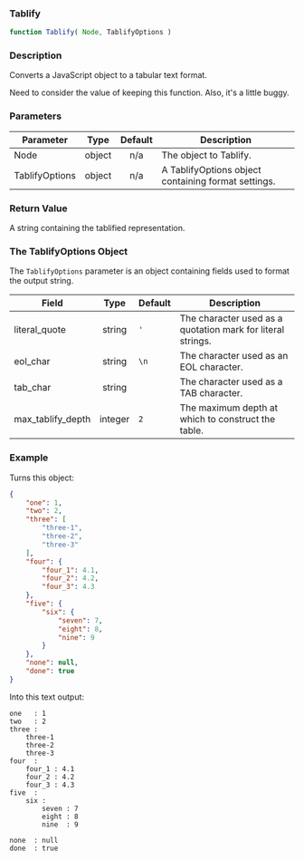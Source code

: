 <!-- api/Tablify.md -->

### Tablify

```js
function Tablify( Node, TablifyOptions )
```

### Description

Converts a JavaScript object to a tabular text format.

Need to consider the value of keeping this function.
Also, it's a little buggy.


### Parameters

| Parameter			| Type     	| Default 	| Description	|
|-----------		|:--------:	|:-------:	|-------------	|
| Node				| object 	| n/a     	| The object to Tablify. |
| TablifyOptions	| object 	| n/a     	| A TablifyOptions object containing format settings. |


### Return Value

A string containing the tablified representation.


### The TablifyOptions Object

The `TablifyOptions` parameter is an object containing fields used to format the output string.

| Field					| Type    	| Default		| Description		|
|-----------			|:-------:	|---------		|------------		|
| literal_quote			| string  	| `'`			| The character used as a quotation mark for literal strings. |
| eol_char 				| string  	| `\n`			| The character used as an EOL character. |
| tab_char 				| string  	| `    `		| The character used as a TAB character. |
| max_tablify_depth		| integer  	| `2`			| The maximum depth at which to construct the table. |


### Example

Turns this object:

```json
{
	"one": 1,
	"two": 2,
	"three": [
		"three-1",
		"three-2",
		"three-3"
	],
	"four": {
		"four_1": 4.1,
		"four_2": 4.2,
		"four_3": 4.3
	},
	"five": {
		"six": {
			"seven": 7,
			"eight": 8,
			"nine": 9
		}
	},
	"none": null,
	"done": true
}
```

Into this text output:

```
one   : 1
two   : 2
three : 
    three-1
    three-2
    three-3
four  : 
    four_1 : 4.1
    four_2 : 4.2
    four_3 : 4.3
five  : 
    six : 
        seven : 7
        eight : 8
        nine  : 9

none  : null
done  : true
```
